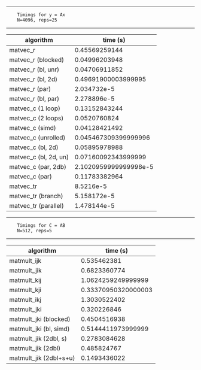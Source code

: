 ----------------------------------
        Timings for y = Ax        
        N=4096, reps=25
----------------------------------

algorithm            | time (s)
---------------------|------------------------
matvec_r             | 0.45569259144
matvec_r (blocked)   | 0.04996203948
matvec_r (bl, unr)   | 0.04706911852
matvec_r (bl, 2d)    | 0.49691900003999995
matvec_r (par)       | 2.034732e-5
matvec_r (bl, par)   | 2.278896e-5
matvec_c (1 loop)    | 0.13152843244
matvec_c (2 loops)   | 0.0520760824
matvec_c (simd)      | 0.04128421492
matvec_c (unrolled)  | 0.045467309399999996
matvec_c (bl, 2d)    | 0.05895978988
matvec_c (bl, 2d, un)| 0.07160092343999999
matvec_c (par, 2db)  | 2.1020959999999998e-5
matvec_c (par)       | 0.11783382964
matvec_tr            | 8.5216e-5
matvec_tr (branch)   | 5.158172e-5
matvec_tr (parallel) | 1.478144e-5

----------------------------------
        Timings for C = AB        
        N=512, reps=5
----------------------------------
algorithm               | time (s)
------------------------|------------------------
matmult_ijk             | 0.535462381
matmult_jik             | 0.6823360774
matmult_kij             | 1.0624259249999999
matmult_kji             | 0.33370950320000003
matmult_ikj             | 1.3030522402
matmult_jki             | 0.320226846
matmult_jki (blocked)   | 0.4504516938
matmult_jki (bl, simd)  | 0.5144411973999999
matmult_jik (2dbl, s)   | 0.2783084628
matmult_jik (2dbl)      | 0.485824767
matmult_jik (2dbl+s+u)  | 0.1493436022

